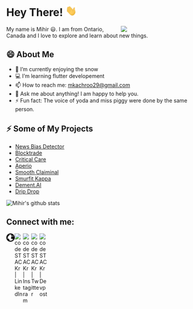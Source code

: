 # Hey There! <img src="https://raw.githubusercontent.com/ABSphreak/ABSphreak/master/gifs/Hi.gif" width="30px"></h2>

<img align='right' src='https://user-images.githubusercontent.com/5713670/87202985-820dcb80-c2b6-11ea-9f56-7ec461c497c3.gif' width='200"'>

My name is Mihir 😃. I am from Ontario, Canada and I love to explore and learn about new things.
## 😄 About Me
* 🔭 I’m currently enjoying the snow
* 💻 I’m learning flutter developement
* 📫 How to reach me: mkachroo29@gmail.com
* 💬 Ask me about anything! I am happy to help you.
* ⚡ Fun fact: The voice of yoda and miss piggy were done by the same person.

## ⚡ Some of My Projects
- [News Bias Detector](https://news-bias-detection.herokuapp.com)
- [Blocktrade](https://devpost.com/software/blocktrade)
- [Critical Care](https://github.com/Team-Crushing-It/critical_care)
- [Aperio](https://docs.google.com/presentation/d/1S23_4Su-6Nx9ILWNScrqV8F7-ScAtvvFrlmZV71HZ0w/edit?usp=sharing)
- [Smooth Claiminal](https://devpost.com/software/smooth-claiminal)
- [Smurfit Kappa](https://devpost.com/software/smurfitkappa-wx059d)
- [Dement.AI](https://devpost.com/software/alz-vision)
- [Drip Drop](https://github.com/Team-Crushing-It/dripdrop)

![Mihir's github stats](https://github-readme-stats.vercel.app/api?username=mihirKachroo&hide=["issues"]&show_icons=true)



## Connect with me:

[<img align="left" alt="codeSTACKr.com" width="22px" src="https://raw.githubusercontent.com/iconic/open-iconic/master/svg/globe.svg" />][website]
[<img align="left" alt="codeSTACKr | LinkedIn" width="22px" src="https://cdn.jsdelivr.net/npm/simple-icons@v3/icons/linkedin.svg" />][linkedin]
[<img align="left" alt="codeSTACKr | Instagram" width="22px" src="https://cdn.jsdelivr.net/npm/simple-icons@v3/icons/instagram.svg" />][instagram]
[<img align="left" alt="codeSTACKr | Twitter" width="22px" src="https://cdn.jsdelivr.net/npm/simple-icons@v3/icons/twitter.svg" />][twitter]
[<img align="left" alt="codeSTACKr | Devpost" width="22px" src="https://cdn.jsdelivr.net/npm/simple-icons@3.4.1/icons/dailymotion.svg" />][devpost]

[website]: https://mihir-kachroo.netlify.app
[instagram]: https://instagram.com/mihirk29
[twitter]: https://twitter.com/KachrooMihir
[linkedin]: https://linkedin.com/in/mihir-kachroo
[facebook]: https://www.facebook.com/mihir.kachroo
[devpost]: https://devpost.com/mkachroo29?ref_content=user-portfolio&ref_feature=portfolio&ref_medium=global-nav
